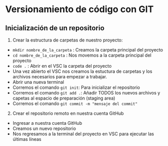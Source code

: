 # Versionamiento de código con GIT
## Inicialización de un repositorio
1. Crear la estructura de carpetas de nuestro proyecto:
- `mkdir nombre_de_la_carpeta` : Creamos la carpeta principal del proyecto
- `cd nombre_de_la_carpeta` : Nos movemos a la carpeta principal del proyecto
- `code .` : Abrir en el VSC la carpeta del proyecto
- Una vez abierto el VSC nos creamos la estuctura de carpetas y los archivos necesarios para empezar a trabajar.
- Abrir una nueva terminal
- Corremos el comando `git init`: Para inicializar el repositorio
- Corremos el comando `git add .`: Añadir TODOS los nuevos archivos y capetas al espacio de preparación (staging area)
- Corremos el comando `git commit -m "mensaje del commit"`
2. Crear el repositorio remoto en nuestra cuenta GitHub
- Ingresar a nuestra cuenta GitHub
- Creamos un nuevo repositorio
- Nos regresamos a la terminal del proyecto en VSC para ejecutar las últimas líneas


